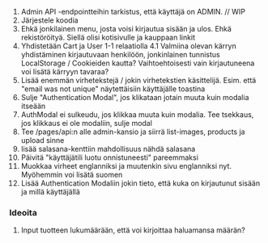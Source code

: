 1. Admin API -endpointteihin tarkistus, että käyttäjä on ADMIN. // WIP
2. Järjestele koodia
3. Ehkä jonkilainen menu, josta voisi kirjautua sisään ja ulos. Ehkä rekistöröityä. Siellä olisi kotisivulle ja kauppaan linkit
4. Yhdistetään Cart ja User 1-1 relaatiolla
   4.1 Valmiina olevan kärryn yhdistäminen kirjautuvaan henkilöön, jonkinlainen tunnistus LocalStorage / Cookieiden kautta?
   Vaihtoehtoisesti vain kirjautuneena voi lisätä kärryyn tavaraa?
5. Lisää enemmän virhetekstejä / jokin virhetekstien käsittelijä. Esim. että "email was not unique" näytettäisiin käyttäjälle toastina
6. Sulje "Authentication Modal", jos klikataan jotain muuta kuin modalia itseään
7. AuthModal ei sulkeudu, jos klikkaa muuta kuin modalia. Tee tsekkaus, jos klikkaus ei ole modaliin, sulje modal
8. Tee /pages/api:n alle admin-kansio ja siirrä list-images, products ja upload sinne
9. lisää salasana-kenttiin mahdollisuus nähdä salasana
10. Päivitä "käyttäjätili luotu onnistuneesti" pareemmaksi
11. Muokkaa virheet englanniksi ja muutenkin sivu englanniksi nyt. Myöhemmin voi lisätä suomen
12. Lisää Authentication Modaliin jokin tieto, että kuka on kirjautunut sisään ja millä käyttäjällä

### Ideoita

1. Input tuotteen lukumäärään, että voi kirjoittaa haluamansa määrän?

